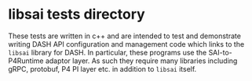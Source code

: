 # libsai tests directory
These tests are written in c++ and are intended to test and demonstrate writing DASH API configuration and management code which links to the `libsai` library for DASH. In particular, these programs use the SAI-to-P4Runtime adaptor layer. As such they require many libraries including gRPC, protobuf, P4 PI layer etc. in addition to `libsai` itself.